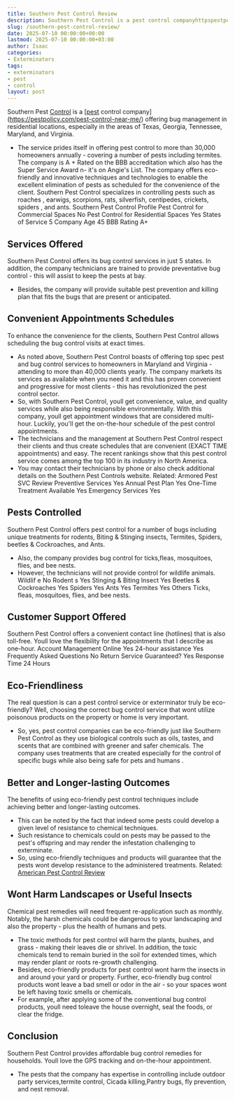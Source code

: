```yaml
---
title: Southern Pest Control Review
description: Southern Pest Control is a pest control companyhttpspestpolicy.compest-control-near-me offering bug management in residential locations, especially in the...
slug: /southern-pest-control-review/
date: 2025-07-10 00:00:00+00:00
lastmod: 2025-07-10 00:00:00+03:00
author: Isaac
categories:
- Exterminators
tags:
- exterminators
- pest
- control
layout: post
---
```

Southern Pest [Control](https://pestpolicy.com/american-pest-review/) is a
[[pest](https://pestpolicy.com/pest-control-near-me/) control company](https://pestpolicy.com/pest-control-near-me/)
offering bug management in residential locations, especially in the areas of Texas, Georgia, Tennessee, Maryland, and Virginia.
- The service prides itself in offering pest control to more than 30,000 homeowners annually - covering a number of pests including termites.
The company is A + Rated on the BBB accreditation which also has the Super Service Award n- it's on Angie's List.
The company offers eco-friendly and innovative techniques and technologies to enable the excellent elimination of pests as scheduled for the convenience of the client.
Southern Pest Control specializes in controlling pests such as
roaches
, earwigs, scorpions, rats, silverfish, centipedes, crickets,
spiders
, and ants.
Southern Pest Control Profile
Pest Control for Commercial Spaces
No
Pest Control for Residential Spaces
Yes
States of Service
5
Company Age
45
BBB Rating
A+
## Services Offered
Southern Pest Control offers its bug control services in just 5 states. In addition, the company technicians are trained to provide preventative bug control - this will assist to keep the pests at bay.
- Besides, the company will provide suitable pest prevention and killing plan that fits the bugs that are present or anticipated.
## Convenient Appointments Schedules
To enhance the convenience for the clients, Southern Pest Control allows scheduling the bug control visits at exact times.
- As noted above, Southern Pest Control boasts of offering top spec pest and bug control services to homeowners in Maryland and Virginia - attending to more than 40,000 clients yearly.
The company markets its services as available when you need it and this has proven convenient and progressive for most clients - this has revolutionized the pest control sector.
- So, with Southern Pest Control, youll get convenience, value, and quality services while also being responsible environmentally.
With this company, youll get appointment windows that are considered multi-hour. Luckily, you'll get the on-the-hour schedule of the pest control appointments.
- The technicians and the management at Southern Pest Control respect their clients and thus create schedules that are convenient (EXACT TIME appointments) and easy.
The recent rankings show that this pest control service comes among the top 100 in its industry in North America.
- You may contact their technicians by phone or also check additional details on the Southern Pest Controls website.
Related:
Armored Pest SVC Review
Preventive Services
Yes
Annual Pest Plan
Yes
One-Time Treatment Available
Yes
Emergency Services
Yes
## Pests Controlled
Southern Pest Control offers pest control for a number of bugs including unique treatments for rodents, Biting & Stinging insects, Termites, Spiders, beetles & Cockroaches, and Ants.
- Also, the company provides bug control for ticks,fleas, mosquitoes, flies, and bee nests.
- However, the technicians will not provide control for wildlife animals.
Wildlif
e
No
Rodent
s
Yes
Stinging & Biting Insect
Yes
Beetles & Cockroaches
Yes
Spiders
Yes
Ants
Yes
Termites
Yes
Others
Ticks, fleas, mosquitoes, flies, and bee nests.
## Customer Support Offered
Southern Pest Control offers a convenient contact line (hotlines) that is also toll-free. Youll love the flexibility for the appointments that I describe as one-hour.
Account Management Online
Yes
24-hour assistance
Yes
Frequently Asked Questions
No
Return Service Guaranteed?
Yes
Response Time
24 Hours
## Eco-Friendliness
The real question is can a pest control service or exterminator truly be eco-friendly? Well, choosing the correct bug control service that wont utilize poisonous products on the property or home is very important.
- So, yes, pest control companies can be eco-friendly just like Southern Pest Control as they use biological controls such as oils, tastes, and scents that are combined with greener and safer chemicals.
The company uses treatments that are created especially for the control of specific bugs while also being
safe for pets and humans
.
## Better and Longer-lasting Outcomes
The benefits of using eco-friendly pest control techniques include achieving better and longer-lasting outcomes.
- This can be noted by the fact that indeed some pests could develop a given level of resistance to chemical techniques.
- Such resistance to chemicals could on pests may be passed to the pest's offspring and may render the infestation challenging to exterminate.
- So, using eco-friendly techniques and products will guarantee that the pests wont develop resistance to the administered treatments.
Related:
[American Pest Control Review](https://pestpolicy.com/american-pest-review/)
## Wont Harm Landscapes or Useful Insects
Chemical pest remedies will need frequent re-application such as monthly. Notably, the harsh chemicals could be dangerous to your landscaping and also the property - plus the health of humans and pets.
- The toxic methods for pest control will harm the plants, bushes, and grass - making their leaves die or shrivel.
In addition, the toxic chemicals tend to remain buried in the soil for extended times, which may render plant or roots re-growth challenging.
- Besides, eco-friendly products for pest control wont harm the insects in and around your yard or property.
Further, eco-friendly bug control products wont leave a bad smell or odor in the air - so your spaces wont be left having toxic smells or chemicals.
- For example, after applying some of the conventional bug control products, youll need toleave the house overnight, seal the foods, or clear the fridge.
## Conclusion
Southern Pest Control provides affordable bug control remedies for households. Youll love the GPS tracking and on-the-hour appointment.
- The pests that the company has expertise in controlling include outdoor party services,termite control, Cicada killing,Pantry bugs, fly prevention, and nest removal.
